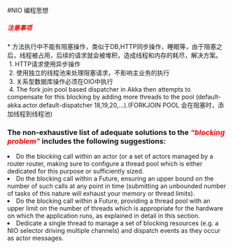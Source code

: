 #NIO 编程思想

<h5 style="color:red;">注意事项</h5>
* 方法执行中不能有阻塞操作，类似于DB,HTTP同步操作，睡眠等，由于阻塞之后，线程被占用，后续的请求就会被堆积，造成线程和内存的耗尽，解决方案。<br/>
  1. HTTP请求使用异步操作<br />
  2. 使用独立的线程池来处理阻塞请求，不影响主业务的执行<br />
  3. 关系型数据库操作必须在OIO中执行<br />
  4. The fork join pool based dispatcher in Akka then attempts to compensate for this blocking by adding more threads to the pool (default-akka.actor.default-dispatcher 18,19,20,...).(FORKJOIN POOL 会在阻塞时，添加线程到线程池)<br />

<h3>The non-exhaustive list of adequate solutions to the <strong style="color:red;"><em>“blocking problem”</em></strong> includes the following suggestions:</h3>

<li>Do the blocking call within an actor (or a set of actors managed by a router router, making sure to configure a thread pool which is either dedicated for this purpose or sufficiently sized.</li>
<li>Do the blocking call within a Future, ensuring an upper bound on the number of such calls at any point in time (submitting an unbounded number of tasks of this nature will exhaust your memory or thread limits).</li>
<li>Do the blocking call within a Future, providing a thread pool with an upper limit on the number of threads which is appropriate for the hardware on which the application runs, as explained in detail in this section.</li>
<li>Dedicate a single thread to manage a set of blocking resources (e.g. a NIO selector driving multiple channels) and dispatch events as they occur as actor messages.</li>

